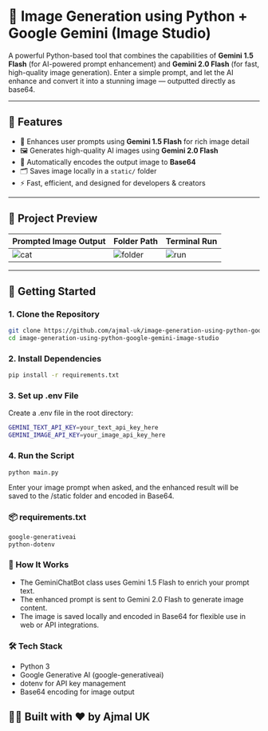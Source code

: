 # 🎨 Image Generation using Python + Google Gemini (Image Studio)

A powerful Python-based tool that combines the capabilities of **Gemini 1.5 Flash** (for AI-powered prompt enhancement) and **Gemini 2.0 Flash** (for fast, high-quality image generation). Enter a simple prompt, and let the AI enhance and convert it into a stunning image — outputted directly as base64.

---

## 🧠 Features

- 📝 Enhances user prompts using **Gemini 1.5 Flash** for rich image detail
- 🖼️ Generates high-quality AI images using **Gemini 2.0 Flash**
- 🧵 Automatically encodes the output image to **Base64**
- 🗂️ Saves image locally in a `static/` folder
- ⚡ Fast, efficient, and designed for developers & creators

---

## 📂 Project Preview

| Prompted Image Output | Folder Path | Terminal Run |
|-----------------------|-------------|--------------|
| ![cat](https://ik.imagekit.io/uthakkan/Github/cat-image-gen.png?updatedAt=1752562934001) | ![folder](https://ik.imagekit.io/uthakkan/Github/folder-location.png?updatedAt=1752562933711) | ![run](https://ik.imagekit.io/uthakkan/Github/run-view.png?updatedAt=1752562933713) |

---

## 🚀 Getting Started

### 1. Clone the Repository

```bash
git clone https://github.com/ajmal-uk/image-generation-using-python-google-gemini-image-studio.git
cd image-generation-using-python-google-gemini-image-studio
```

### 2. Install Dependencies

```bash
pip install -r requirements.txt
```

### 3. Set up .env File
Create a .env file in the root directory:
```bash
GEMINI_TEXT_API_KEY=your_text_api_key_here
GEMINI_IMAGE_API_KEY=your_image_api_key_here
```

### 4. Run the Script
```bash
python main.py
```
Enter your image prompt when asked, and the enhanced result will be saved to the /static folder and encoded in Base64.


###  📦 requirements.txt
```bash
google-generativeai
python-dotenv
```

###  🧠 How It Works
- The GeminiChatBot class uses Gemini 1.5 Flash to enrich your prompt text.
- The enhanced prompt is sent to Gemini 2.0 Flash to generate image content.
- The image is saved locally and encoded in Base64 for flexible use in web or API integrations.


###  🛠 Tech Stack
- Python 3
- Google Generative AI (google-generativeai)
- dotenv for API key management
- Base64 encoding for image output


## 👨‍💻 Built with ❤️ by Ajmal UK
